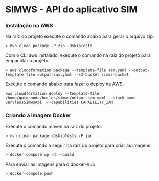 # SIMWS - API do aplicativo SIM

### Instalação na AWS

Na raiz do projeto execute o comando abaixo para gerar o arquivo zip:

```
> mvn clean package -P zip -DskipTests
```

Com o CLI aws instalado, execute o comando na raiz do projeto para empacotar o projeto:

```
> aws cloudformation package --template-file sam.yaml --output-template-file output-sam.yaml --s3-bucket simws-bucket
```

Execute o comando abaixo para fazer o deploy na AWS:

```
aws cloudformation deploy --template-file /home/gutoconde/builds/simws/output-sam.yaml --stack-name ServlessSimwsApi  --capabilities CAPABILITY_IAM
```

### Criando a imagem Docker

Execute o comando maven na raiz do projeto: 

```
> mvn clean package -DskipTests -P jar
```

Execute o comando a seguir na raiz do projeto para criar as imagens:

```
> docker-compose up -d --build
```

Para enviar as imagens para o docker-hub

```
> docker-compose push
```
